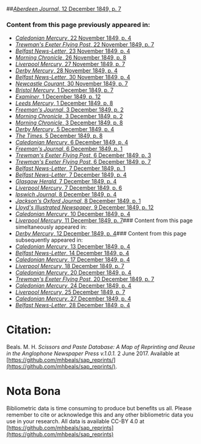 ##[*Aberdeen Journal*, 12 December 1849, p. 7](https://mhbeals.github.io/sap_html/Aberdeen-Journal/Aberdeen-Journal-12-December-1849-p-7)

### Content from this page previously appeared in:
+ [*Caledonian Mercury*, 22 November 1849, p. 4](https://mhbeals.github.io/sap_html/Caledonian-Mercury/Caledonian-Mercury-22-November-1849-p-4)
+ [*Trewman's Exeter Flying Post*, 22 November 1849, p. 7](https://mhbeals.github.io/sap_html/Trewman's-Exeter-Flying-Post/Trewman's-Exeter-Flying-Post-22-November-1849-p-7)
+ [*Belfast News-Letter*, 23 November 1849, p. 4](https://mhbeals.github.io/sap_html/Belfast-News-Letter/Belfast-News-Letter-23-November-1849-p-4)
+ [*Morning Chronicle*, 26 November 1849, p. 8](https://mhbeals.github.io/sap_html/Morning-Chronicle/Morning-Chronicle-26-November-1849-p-8)
+ [*Liverpool Mercury*, 27 November 1849, p. 7](https://mhbeals.github.io/sap_html/Liverpool-Mercury/Liverpool-Mercury-27-November-1849-p-7)
+ [*Derby Mercury*, 28 November 1849, p. 4](https://mhbeals.github.io/sap_html/Derby-Mercury/Derby-Mercury-28-November-1849-p-4)
+ [*Belfast News-Letter*, 30 November 1849, p. 4](https://mhbeals.github.io/sap_html/Belfast-News-Letter/Belfast-News-Letter-30-November-1849-p-4)
+ [*Newcastle Courant*, 30 November 1849, p. 7](https://mhbeals.github.io/sap_html/Newcastle-Courant/Newcastle-Courant-30-November-1849-p-7)
+ [*Bristol Mercury*, 1 December 1849, p. 7](https://mhbeals.github.io/sap_html/Bristol-Mercury/Bristol-Mercury-1-December-1849-p-7)
+ [*Examiner*, 1 December 1849, p. 12](https://mhbeals.github.io/sap_html/Examiner/Examiner-1-December-1849-p-12)
+ [*Leeds Mercury*, 1 December 1849, p. 8](https://mhbeals.github.io/sap_html/Leeds-Mercury/Leeds-Mercury-1-December-1849-p-8)
+ [*Freeman's Journal*, 3 December 1849, p. 2](https://mhbeals.github.io/sap_html/Freeman's-Journal/Freeman's-Journal-3-December-1849-p-2)
+ [*Morning Chronicle*, 3 December 1849, p. 2](https://mhbeals.github.io/sap_html/Morning-Chronicle/Morning-Chronicle-3-December-1849-p-2)
+ [*Morning Chronicle*, 3 December 1849, p. 8](https://mhbeals.github.io/sap_html/Morning-Chronicle/Morning-Chronicle-3-December-1849-p-8)
+ [*Derby Mercury*, 5 December 1849, p. 4](https://mhbeals.github.io/sap_html/Derby-Mercury/Derby-Mercury-5-December-1849-p-4)
+ [*The Times*, 5 December 1849, p. 8](https://mhbeals.github.io/sap_html/The-Times/The-Times-5-December-1849-p-8)
+ [*Caledonian Mercury*, 6 December 1849, p. 4](https://mhbeals.github.io/sap_html/Caledonian-Mercury/Caledonian-Mercury-6-December-1849-p-4)
+ [*Freeman's Journal*, 6 December 1849, p. 1](https://mhbeals.github.io/sap_html/Freeman's-Journal/Freeman's-Journal-6-December-1849-p-1)
+ [*Trewman's Exeter Flying Post*, 6 December 1849, p. 3](https://mhbeals.github.io/sap_html/Trewman's-Exeter-Flying-Post/Trewman's-Exeter-Flying-Post-6-December-1849-p-3)
+ [*Trewman's Exeter Flying Post*, 6 December 1849, p. 7](https://mhbeals.github.io/sap_html/Trewman's-Exeter-Flying-Post/Trewman's-Exeter-Flying-Post-6-December-1849-p-7)
+ [*Belfast News-Letter*, 7 December 1849, p. 1](https://mhbeals.github.io/sap_html/Belfast-News-Letter/Belfast-News-Letter-7-December-1849-p-1)
+ [*Belfast News-Letter*, 7 December 1849, p. 4](https://mhbeals.github.io/sap_html/Belfast-News-Letter/Belfast-News-Letter-7-December-1849-p-4)
+ [*Glasgow Herald*, 7 December 1849, p. 4](https://mhbeals.github.io/sap_html/Glasgow-Herald/Glasgow-Herald-7-December-1849-p-4)
+ [*Liverpool Mercury*, 7 December 1849, p. 6](https://mhbeals.github.io/sap_html/Liverpool-Mercury/Liverpool-Mercury-7-December-1849-p-6)
+ [*Ipswich Journal*, 8 December 1849, p. 4](https://mhbeals.github.io/sap_html/Ipswich-Journal/Ipswich-Journal-8-December-1849-p-4)
+ [*Jackson's Oxford Journal*, 8 December 1849, p. 1](https://mhbeals.github.io/sap_html/Jackson's-Oxford-Journal/Jackson's-Oxford-Journal-8-December-1849-p-1)
+ [*Lloyd's Illustrated Newspaper*, 9 December 1849, p. 12](https://mhbeals.github.io/sap_html/Lloyd's-Illustrated-Newspaper/Lloyd's-Illustrated-Newspaper-9-December-1849-p-12)
+ [*Caledonian Mercury*, 10 December 1849, p. 4](https://mhbeals.github.io/sap_html/Caledonian-Mercury/Caledonian-Mercury-10-December-1849-p-4)
+ [*Liverpool Mercury*, 11 December 1849, p. 7](https://mhbeals.github.io/sap_html/Liverpool-Mercury/Liverpool-Mercury-11-December-1849-p-7)### Content from this page simeltaneously appeared in:
+ [*Derby Mercury*, 12 December 1849, p. 4](https://mhbeals.github.io/sap_html/Derby-Mercury/Derby-Mercury-12-December-1849-p-4)### Content from this page subsequently appeared in:
+ [*Caledonian Mercury*, 13 December 1849, p. 4](https://mhbeals.github.io/sap_html/Caledonian-Mercury/Caledonian-Mercury-13-December-1849-p-4)
+ [*Belfast News-Letter*, 14 December 1849, p. 4](https://mhbeals.github.io/sap_html/Belfast-News-Letter/Belfast-News-Letter-14-December-1849-p-4)
+ [*Caledonian Mercury*, 17 December 1849, p. 4](https://mhbeals.github.io/sap_html/Caledonian-Mercury/Caledonian-Mercury-17-December-1849-p-4)
+ [*Liverpool Mercury*, 18 December 1849, p. 7](https://mhbeals.github.io/sap_html/Liverpool-Mercury/Liverpool-Mercury-18-December-1849-p-7)
+ [*Caledonian Mercury*, 20 December 1849, p. 4](https://mhbeals.github.io/sap_html/Caledonian-Mercury/Caledonian-Mercury-20-December-1849-p-4)
+ [*Trewman's Exeter Flying Post*, 20 December 1849, p. 7](https://mhbeals.github.io/sap_html/Trewman's-Exeter-Flying-Post/Trewman's-Exeter-Flying-Post-20-December-1849-p-7)
+ [*Caledonian Mercury*, 24 December 1849, p. 4](https://mhbeals.github.io/sap_html/Caledonian-Mercury/Caledonian-Mercury-24-December-1849-p-4)
+ [*Liverpool Mercury*, 25 December 1849, p. 7](https://mhbeals.github.io/sap_html/Liverpool-Mercury/Liverpool-Mercury-25-December-1849-p-7)
+ [*Caledonian Mercury*, 27 December 1849, p. 4](https://mhbeals.github.io/sap_html/Caledonian-Mercury/Caledonian-Mercury-27-December-1849-p-4)
+ [*Belfast News-Letter*, 28 December 1849, p. 4](https://mhbeals.github.io/sap_html/Belfast-News-Letter/Belfast-News-Letter-28-December-1849-p-4)
                    
# Citation: 

Beals. M. H. *Scissors and Paste Database: A Map of Reprinting and Reuse in the Anglophone Newspaper Press v.1.0.1.* 2 June 2017. Available at [https://github.com/mhbeals/sap_reprints/](https://github.com/mhbeals/sap_reprints/). 
                    
# Nota Bona

Bibliometric data is time consuming to produce but benefits us all. Please remember to cite or acknowledge this and any other bibliometric data you use in your research. All data is available CC-BY 4.0 at [https://github.com/mhbeals/sap_reprints](https://github.com/mhbeals/sap_reprints)